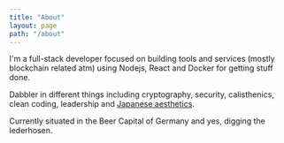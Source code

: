 ```yaml
---
title: "About"
layout: page
path: "/about"
---
```


I'm a full-stack developer focused on building tools and services (mostly blockchain related atm) using Nodejs, React and Docker for getting stuff done.

Dabbler in different things including cryptography, security, calisthenics, clean coding, leadership and [Japanese aesthetics](https://www.youtube.com/watch?v=miomuSGoPzI). 

Currently situated in the Beer Capital of Germany and yes, digging the lederhosen. 

